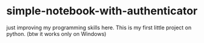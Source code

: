 # simple-notebook-with-authenticator
just improving my programming skills here. This is my first little project on python.
(btw it works only on Windows)
